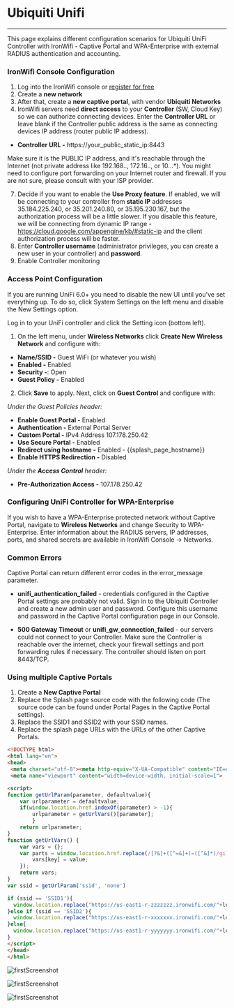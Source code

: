 # **Ubiquiti Unifi**

---

This page explains different configuration scenarios for Ubiquiti UniFi Controller with IronWifi - Captive Portal and WPA-Enterprise with external RADIUS authentication and accounting.

### IronWifi Console Configuration

1. Log into the IronWifi console or [register for free](https://console.ironwifi.com/register)
2. Create a **new network**
3. After that, create a **new captive portal**, with vendor **Ubiquiti Networks**
4. IronWifi servers need **direct access** to your **Controller** (SW, Cloud Key) so we can authorize connecting devices. Enter the **Controller URL** or leave blank if the Controller public address is the same as connecting devices IP address (router public IP address). 

- **Controller URL -** https://your_public_static_ip:8443

Make sure it is the PUBLIC IP address, and it's reachable through the Internet (not private address like 192.168.., 172.16.., or 10...*). You might need to configure port forwarding on your Internet router and firewall. If you are not sure, please consult with your ISP provider.

7. Decide if you want to enable the **Use Proxy feature**. If enabled, we will be connecting to your controller from **static IP** addresses 35.184.225.240, or 35.201.240.80, or 35.195.230.167, but the authorization process will be a little slower. If you disable this feature, we will be connecting from dynamic IP range - https://cloud.google.com/appengine/kb/#static-ip and the client authorization process will be faster.
9. Enter **Controller username** (administrator privileges, you can create a new user in your controller) and **password**.
10. Enable Controller monitoring


### Access Point Configuration

<call-out type="warning">
If you are running UniFi 6.0+ you need to disable the new UI until you've set everything up. To do so, click System Settings on the left menu and disable the New Settings option.
</call-out>

Log in to your UniFi controller and click the Setting icon (bottom left).

1. On the left menu, under **Wireless Networks** click **Create New Wireless Network** and configure with:

- **Name/SSID -** Guest WiFi (or whatever you wish)
- **Enabled -** Enabled
- **Security -**: Open
- **Guest Policy -** Enabled

2. Click **Save** to apply. Next, click on **Guest Control** and configure with:

_Under the Guest Policies header:_

- **Enable Guest Portal -** Enabled
- **Authentication -** External Portal Server
- **Custom Portal -** IPv4 Address 107.178.250.42
- **Use Secure Portal -** Enabled
- **Redirect using hostname -** Enabled - {{splash_page_hostname}}
- **Enable HTTPS Redirection -** Disabled

_Under the **Access Control** header:_

- **Pre-Authorization Access -** 107.178.250.42

### Configuring UniFi Controller for WPA-Enterprise

If you wish to have a WPA-Enterprise protected network without Captive Portal, navigate to **Wireless Networks** and change Security to WPA-Enterprise. Enter information about the RADIUS servers, IP addresses, ports, and shared secrets are available in IronWifi Console -> Networks.

### Common Errors

Captive Portal can return different error codes in the error_message parameter.

- **unifi_authentication_failed** - credentials configured in the Captive Portal settings are probably not valid. Sign in to the Ubiquiti Controller and create a new admin user and password. Configure this username and password in the Captive Portal configuration page in our Console.

- **500 Gateway Timeout** or **unifi_gw_connection_failed** - our servers could not connect to your Controller. Make sure the Controller is reachable over the internet, check your firewall settings and port forwarding rules if necessary. The controller should listen on port 8443/TCP.

### Using multiple Captive Portals

1. Create a **New Captive Portal**
2. Replace the Splash page source code with the following code (The source code can be found under Portal Pages in the Captive Portal settings). 
3. Replace the SSID1 and SSID2 with your SSID names. 
4. Replace the splash page URLs with the URLs of the other Captive Portals.

```html
<!DOCTYPE html>
<html lang="en">
<head>
 <meta charset="utf-8"><meta http-equiv="X-UA-Compatible" content="IE=edge">
 <meta name="viewport" content="width=device-width, initial-scale=1">

<script>
function getUrlParam(parameter, defaultvalue){
    var urlparameter = defaultvalue;
    if(window.location.href.indexOf(parameter) > -1){
        urlparameter = getUrlVars()[parameter];
        }
    return urlparameter;
}
function getUrlVars() {
    var vars = {};
    var parts = window.location.href.replace(/[?&]+([^=&]+)=([^&]*)/gi, function(m,key,value) {
        vars[key] = value;
    });
    return vars;
}
var ssid = getUrlParam('ssid', 'none')

if (ssid == 'SSID1'){
  window.location.replace("https://us-east1-r-zzzzzzz.ironwifi.com/"+location.search);
}else if (ssid == 'SSID2'){
  window.location.replace("https://us-east1-r-xxxxxxx.ironwifi.com/"+location.search);
}else{
  window.location.replace("https://us-east1-r-yyyyyyy.ironwifi.com/"+location.search);
}
</script>
</head>
</html>

```
![firstScreenshot](https://raw.githubusercontent.com/IronWifi/docs/master/configuration-guides/ubiquiti_unifi/unifi1.png)

![firstScreenshot](https://raw.githubusercontent.com/IronWifi/docs/master/configuration-guides/ubiquiti_unifi/unifi2.png)

![firstScreenshot](https://raw.githubusercontent.com/IronWifi/docs/master/configuration-guides/ubiquiti_unifi/unifi3.png)


